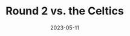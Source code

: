 ---
layout: layouts/post.njk
title: Round 2 vs. the Celtics
date: 2023-05-11
humanDate: May 11th, 2023
tags: [
    post,
    total,
    2023_playoffs
]
totalDonations: 1028.00
doneeShort: "Philadoptables"
donee: Philadoptables
doneeLink: https://philadoptables.org/
threadLink: https://www.reddit.com/r/sixers/comments/13eqrxd/donation_thread_raise_the_cats_pledging_a
desc: "RAISE THE CATS. Pledging a donation to Philadoptables, a fantastic nonprofit that is working to make Philly no kill city. Please join me in making a donation if you can spare it!"
---